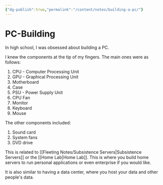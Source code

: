 ```yaml
---
{"dg-publish":true,"permalink":"/content/notes/building-a-pc/"}
---
```


# PC-Building

In high school, I was obsessed about building a PC.

I knew the components at the tip of my fingers. The main ones were as follows:
1. CPU - Computer Processing Unit
2. GPU - Graphical Processing Unit
3. Motherboard
4. Case
5. PSU - Power Supply Unit
6. CPU Fan
7. Monitor
8. Keyboard
9. Mouse

The other components included:
1. Sound card
2. System fans
3. DVD drive

This is related to [[Fleeting Notes/Subsistence Servers\|Subsistence Servers]] or the [[Home Lab\|Home Lab]]. This is where you build home servers to run personal applications or even enterprise if you would like.

It is also similar to having a data center, where you host your data and other people's data.
